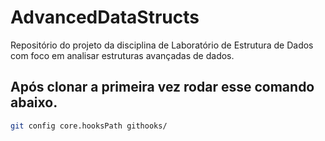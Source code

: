 # AdvancedDataStructs
Repositório do projeto da disciplina de Laboratório de Estrutura de Dados com foco em analisar estruturas avançadas de dados.

## Após clonar a primeira vez rodar esse comando abaixo.

```sh
git config core.hooksPath githooks/
```